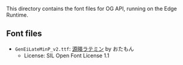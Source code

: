 This directory contains the font files for OG API, running on the Edge Runtime.

## Font files

- `GenEiLateMinP_v2.ttf`: [源暎ラテミン](https://okoneya.jp/font/genei-latin.html) by おたもん
  - License: SIL Open Font License 1.1
